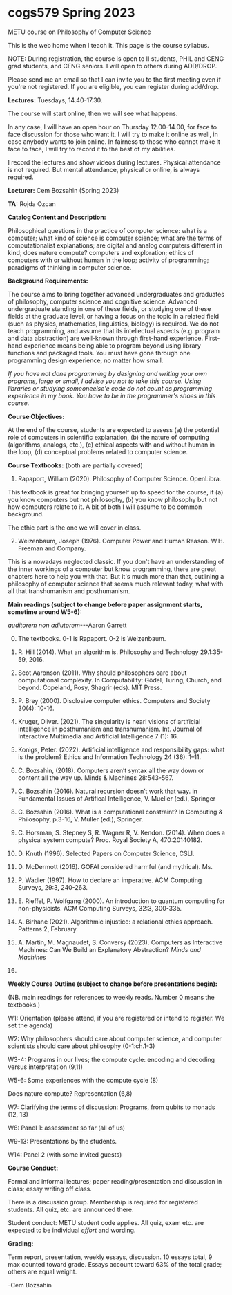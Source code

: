 # cogs579 Spring 2023

METU course on Philosophy of Computer Science

This is the web home when I teach it. This page is the course syllabus.

NOTE: During registration, the course is open to II students, PHIL and CENG grad students, and CENG
seniors. I will open to others during ADD/DROP. 

Please send me an email so that I can invite you to the first meeting even if you're not registered.
If you are eligible, you can register during add/drop.

<b>Lectures:</b> Tuesdays, 14.40-17.30.

The course will start online, then we will see what happens. 

In any case, I will have an open hour on Thursday 12.00-14.00, for face to face discussion for those who want it.
I will try to make it online as well, in case anybody wants to join online. 
In fairness to those who cannot make it face to face, I will try to record it to the best of my abilities.

I record the lectures and show videos during lectures.
Physical attendance is not required. But mental attendance, physical or online, is always required.

<b>Lecturer:</b> Cem Bozsahin (Spring 2023)

<b>TA:</b> Rojda Ozcan

<b>Catalog Content and Description:</b>

Philosophical questions in the practice of computer science: what is a computer; what kind of science is computer science; what are the terms of computationalist explanations; are digital and analog computers different in kind; does nature compute? computers and exploration; ethics of computers with or without human in the loop; activity of programming; paradigms of thinking in computer science.

<b>Background Requirements:</b>

The course aims to bring together advanced undergraduates and graduates of philosophy, computer science and cognitive science. Advanced undergraduate standing in one of these fields, or studying one of these fields at the graduate level, or having a focus on the topic in a related field (such as physics, mathematics, linguistics, biology) is required. We do not teach programming, and assume that its intellectual aspects (e.g. program and data abstraction) are well-known through first-hand experience. First-hand experience means being able to program beyond using library functions and packaged tools. You must have gone through one programming design
experience, no matter how small.

<em>If you have not done programming by designing and writing your own programs, large or small, I advise
you not to take this course. Using libraries or studying someoneelse'e code do not
count as programming experience in my book. You have to be in the programmer's shoes in this course.</em>


<b>Course Objectives:</b>

At the end of the course, students are expected to assess (a) the potential role of computers in scientific explanation, (b) the nature of computing (algorithms, analogs, etc.), (c) ethical aspects with and without human in the loop, (d) conceptual problems related to computer science.


<b>Course Textbooks:</b> (both are partially covered)

1. Rapaport, William (2020). Philosophy of Computer Science. OpenLibra.

This textbook is great for bringing yourself up to speed for the course,
if (a) you know computers but not philosophy, (b) you know philosophy
but not how computers relate to it. A bit of both I will assume to be common background.

The ethic part is the one we will cover in class.

2. Weizenbaum, Joseph (1976). Computer Power and Human Reason. W.H. Freeman and Company.

This is a nowadays neglected classic. If you don't have an understanding
of the inner workings of a computer but know programming, there are great chapters
here to help you with that. But it's much more than that, outlining a philosophy of
computer science that seems much relevant today, what with all that transhumanism
and posthumanism.


<b>Main readings (subject to change before paper assignment starts, sometime around W5-6):</b> 

<em>auditorem non adiutorem</em>---Aaron Garrett

0. The textbooks. 0-1 is Rapaport. 0-2 is Weizenbaum.

1. R. Hill (2014). What an algorithm is. Philosophy and Technology 29.1:35-59, 2016.

2. Scot Aaronson (2011). Why should philosophers care about computational complexity. In Computability: Gödel, Turing, Church, and beyond. Copeland, Posy, Shagrir (eds). MIT Press.

3. P. Brey (2000). Disclosive computer ethics. Computers and Society 30(4): 10-16.

4. Kruger, Oliver. (2021). The singularity is near! visions of artificial intelligence in posthumanism and transhumanism. 
Int. Journal of Interactive Multimedia and Artificial Intelligence 7 (1): 16.

5. Konigs, Peter. (2022). Artificial intelligence and responsibility gaps: what is the problem? Ethics and Information Technology 24 (36): 1–11.

6. C. Bozsahin, (2018). Computers aren’t syntax all the way down or content all the way up. Minds & Machines 28:543-567.

7. C. Bozsahin (2016). Natural recursion doesn’t work that way. in Fundamental Issues of Artifical Intelligence, V. Mueller (ed.), Springer

8. C. Bozsahin (2016). What is a computational constraint? In Computing & Philosophy, p.3-16, V. Muller (ed.), Springer.

9. C. Horsman, S. Stepney S, R. Wagner R, V. Kendon. (2014). When does a physical system compute? Proc.     Royal Society A, 470:20140182.

10. D. Knuth (1996). Selected Papers on Computer Science, CSLI.

11. D. McDermott (2016). GOFAI considered harmful (and mythical). Ms.

12. P. Wadler (1997). How to declare an imperative. ACM Computing Surveys, 29:3, 240-263.

13. E. Rieffel, P. Wolfgang (2000). An introduction to quantum computing for non-physicists. ACM Computing Surveys, 32:3, 300-335.

14. A. Birhane (2021). Algorithmic injustice: a relational ethics approach.
Patterns 2, February.

15. A. Martin, M. Magnaudet, S. Conversy (2023). Computers as Interactive
Machines: Can We Build an Explanatory Abstraction? <em>Minds and Machines</em>
2023.

<b>Weekly Course Outline (subject to change before presentations begin):</b> 

(NB. main readings for references to weekly reads. Number 0 means the textbooks.)

W1: Orientation (please attend, if you are registered or intend to register. We set the agenda)

W2: Why philosophers should care about computer science, 
         and computer scientists should care about philosophy (0-1:ch.1-3)

W3-4: Programs in our lives; the compute cycle: encoding and decoding versus interpretation
 (9,11)

W5-6:  Some experiences with the compute cycle (8)

  Does nature compute?  Representation (6,8)


W7: Clarifying the terms of discussion: Programs, from qubits to monads (12, 13)

W8: Panel 1: assessment so far (all of us)

W9-13: Presentations by the students.

W14: Panel 2 (with some invited guests)

<b>Course Conduct:</b>

Formal and informal lectures; paper reading/presentation and discussion in class; essay writing off class.

There is a discussion group. Membership is required for registered students. All quiz, etc. are announced there.

Student conduct: METU student code applies. All quiz, exam etc. are expected to be individual <em>effort</em> and wording.

<b>Grading:</b>

Term report, presentation, weekly essays, discussion. 10 essays total, 9 max counted toward grade.
Essays account toward 63% of the total grade; others are equal weight.

-Cem Bozsahin

